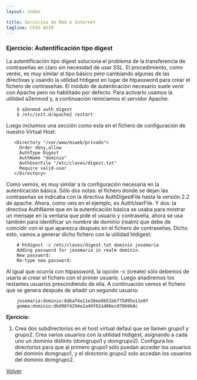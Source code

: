 ```yaml
---
layout: index

title: Servicios de Red e Internet
tagline: CFGS ASIR
---
```

### Ejercicio: Autentificación tipo digest

La autentificación tipo digest soluciona el problema de la transferencia de contraseñas en claro sin necesidad de usar SSL.  El procedimiento, como veréis, es muy similar al tipo básico pero cambiando algunas de las directivas y usando la utilidad htdigest en lugar de htpassword para crear el fichero de contraseñas. El módulo de autenticación necesario suele venir con Apache pero no habilitado por defecto. Para activarlo usamos la utilidad a2enmod y, a continuación reiniciamos el servidor Apache:

        $ a2enmod auth_digest
        $ /etc/init.d/apache2 restart

Luego incluimos una sección como esta en el fichero de configuración de nuestro Virtual Host:

       <Directory "/var/www/miweb/privado">
         Order deny,allow
         AuthType Digest
         AuthName "dominio"
         AuthUserFile "/etc/claves/digest.txt"
         Require valid-user
       </Directory>

Como vemos, es muy similar a la configuración necesaria en la autenticación básica. Sólo dos notas: el fichero donde se dejan las contraseñas se indicaba con la directiva AuthDigestFile hasta la versión 2.2 de apache. Ahora, como veis en el ejemplo, es AuthUserFile. Y dos: la directiva AuthName que en la autenticación básica se usaba para mostrar un mensaje en la ventana que pide el usuario y contraseña, ahora se usa también para identificar un nombre de dominio (realm) que debe de coincidir con el que aparezca después en el fichero de contraseñas. Dicho esto, vamos a generar dicho fichero con la utilidad htdigest:

        # htdigest -c /etc/claves/digest.txt dominio josemaria
        Adding password for josemaria in realm dominio.
        New password:
        Re-type new password:

Al igual que ocurría con htpassword, la opción -c (create) sólo debemos de usarla al crear el fichero con el primer usuario. Luego añadiremos los restantes usuarios prescindiendo de ella. A continuación vemos el fichero que se genera después de añadir un segundo usuario:

        josemaria:dominio:8d6af4e11e38ee8b51bb775895e11e0f
        gemma:dominio:dbd98f4294e2a49f62a486ec070b9b8c

**Ejercicio:**

1) Crea dos subdirectorios en el host virtual defaul que se llamen grupo1 y grupo2. Crea varios usuarios con la utilidad htdigest, asignando a cada uno un dominio distinto (domgrupo1 y domgrupo2). Configura los directorios para que al primero grupo1 sólo puedan acceder los usuarios del dominio domgrupo1, y el directorio grupo2 solo accedan los usuarios del dominio domgrupo2.

[Volver](index)
